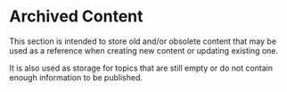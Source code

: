 # Archived Content

This section is intended to store old and/or obsolete content that may be used as a reference when creating new content or updating existing one.  

It is also used as storage for topics that are still empty or do not contain enough information to be published.  
